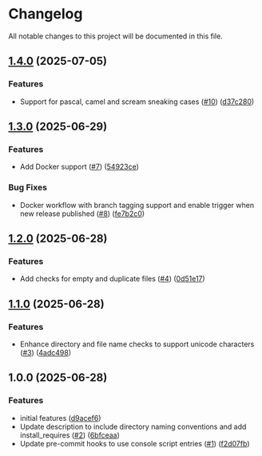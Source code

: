 # Changelog

All notable changes to this project will be documented in this file.

## [1.4.0](https://github.com/ahmet-enes-demir/pre-commit-filename-linter/compare/v1.3.0...v1.4.0) (2025-07-05)


### Features

* Support for pascal, camel and scream sneaking cases ([#10](https://github.com/ahmet-enes-demir/pre-commit-filename-linter/issues/10)) ([d37c280](https://github.com/ahmet-enes-demir/pre-commit-filename-linter/commit/d37c2808d8fbbcdd829b23cb5dae135e302d4eb7))

## [1.3.0](https://github.com/ahmet-enes-demir/pre-commit-filename-linter/compare/v1.2.0...v1.3.0) (2025-06-29)


### Features

* Add Docker support ([#7](https://github.com/ahmet-enes-demir/pre-commit-filename-linter/issues/7)) ([54923ce](https://github.com/ahmet-enes-demir/pre-commit-filename-linter/commit/54923ce7145fc70129fae4d5b7515cdb46751e9f))


### Bug Fixes

*  Docker workflow with branch tagging support and enable trigger when new release published ([#8](https://github.com/ahmet-enes-demir/pre-commit-filename-linter/issues/8)) ([fe7b2c0](https://github.com/ahmet-enes-demir/pre-commit-filename-linter/commit/fe7b2c08ed070bafc985855272fa8700fe311446))

## [1.2.0](https://github.com/ahmet-enes-demir/pre-commit-filename-linter/compare/v1.1.0...v1.2.0) (2025-06-28)


### Features

* Add checks for empty and duplicate files ([#4](https://github.com/ahmet-enes-demir/pre-commit-filename-linter/issues/4)) ([0d51e17](https://github.com/ahmet-enes-demir/pre-commit-filename-linter/commit/0d51e17694bb4957107558b314f558104368372a))

## [1.1.0](https://github.com/ahmet-enes-demir/pre-commit-filename-linter/compare/v1.0.0...v1.1.0) (2025-06-28)


### Features

* Enhance directory and file name checks to support unicode characters ([#3](https://github.com/ahmet-enes-demir/pre-commit-filename-linter/issues/3)) ([4adc498](https://github.com/ahmet-enes-demir/pre-commit-filename-linter/commit/4adc49823aed11fed47d03645215a15baead7415))

## 1.0.0 (2025-06-28)


### Features

* initial features ([d9acef6](https://github.com/ahmet-enes-demir/pre-commit-filename-linter/commit/d9acef68391e5fbe0e0394877b582769597a13cc))
* Update description to include directory naming conventions and add install_requires ([#2](https://github.com/ahmet-enes-demir/pre-commit-filename-linter/issues/2)) ([6bfceaa](https://github.com/ahmet-enes-demir/pre-commit-filename-linter/commit/6bfceaa1c235786a8da97412dc0cdb51fb349fb8))
* Update pre-commit hooks to use console script entries ([#1](https://github.com/ahmet-enes-demir/pre-commit-filename-linter/issues/1)) ([f2d07fb](https://github.com/ahmet-enes-demir/pre-commit-filename-linter/commit/f2d07fb47f77c6a48e0b67fea8c620dce376f213))
